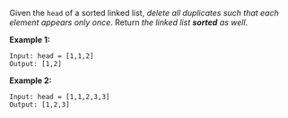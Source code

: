 Given the `head` of a sorted linked list, _delete all duplicates such that each element appears only once_. Return _the linked list __sorted__ as well_.

__Example 1:__
```
Input: head = [1,1,2]
Output: [1,2]
```

__Example 2:__
```
Input: head = [1,1,2,3,3]
Output: [1,2,3]
```
